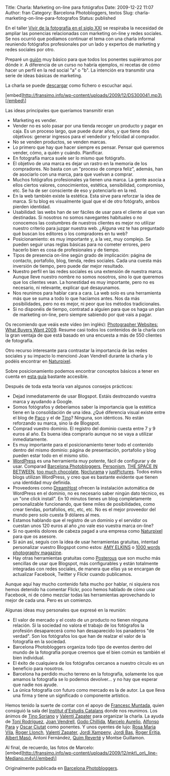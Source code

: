 Title: Charla: Marketing on-line para fotógrafos
Date: 2009-12-22 11:07
Author: fran
Category: Barcelona Photobloggers, textos
Slug: charla-marketing-on-line-para-fotografos
Status: published

En el taller [Vivir de la fotografía en el siglo XXI](http://barcelonaphotobloggers.org/2009/11/02/vivir-de-la-fotografia-en-el-siglo-xxi-tecnica-estilo-personal-y-estrategias-de-marketing/) se respiraba la necesidad de ampliar las ponencias relacionadas con marketing on-line y redes sociales. Se nos ocurrió que podíamos continuar el tema con una charla informal reuniendo fotógrafos profesionales por un lado y expertos de marketing y redes sociales por otro.

Preparé un [guión](http://fransimo.info/wp-content/uploads/2009/12/Script_Marketing_on_line_para_fotografos.pdf) muy básico para que todos los ponentes supiéramos por dónde ir. A diferencia de un curso no habría ejemplos, ni recetas de cómo hacer un perfil en la red social "a" o "b". La intención era transmitir una serie de ideas básicas de marketing.

La charla se puede [descargar](http://fransimo.info/wp-content/uploads/2009/12/DS300041.mp3) como fichero o escuchar aquí.

<!--more-->

\[embed\]http://fransimo.info/wp-content/uploads/2009/12/DS300041.mp3\[/embed\]

Las ideas principales que queríamos transmitir eran

-   Marketing es vender.
-   Vender no es solo pasar por una tienda recoger un producto y pagar en caja. Es un proceso largo, que puede durar años, y que tiene dos objetivos: generar ingresos para el vendedor y felicidad al comprador.
-   No se venden productos, se venden marcas.
-   Lo primero que hay que hacer siempre es pensar. Pensar qué queremos vender, cómo, a quién y cuándo. Planificar.
-   En fotografía marca suele ser lo mismo que fotógrafo.
-   El objetivo de una marca es dejar un rastro en la memoria de los compradores. No basta con un "proceso de compra feliz", además, han de asociarlo con una marca, para que vuelvan a comprar.
-   Muchos fotógrafos profesionales ya tienen una marca. La gente asocia a ellos ciertos valores, conocimientos, estética, sensibilidad, compromiso, etc. Se ha de ser consciente de eso y potenciarlo en la red.
-   En la web también existe la estética. Esta sirve para reforzar la idea de marca. Si tu blog es visualmente igual que el de otro fotógrafo, ambos pierden identidad.
-   Usabilidad: las webs han de ser fáciles de usar para el cliente al que van destinadas. Si nosotros no somos navegantes habituales o no conocemos las costumbres de nuestros clientes es mejor no utilizar nuestro criterio para juzgar nuestra web. ¿Alguna vez te has preguntado qué buscan los editores o los compradores en tu web?
-   Posicionamiento: es muy importante y, a la vez, muy complejo. Se pueden seguir unas reglas básicas para no cometer errores, pero hacerlo bien es cosa de profesionales y de tiempo.
-   Tipos de presencia on-line según grado de implicación: página de contacto, portafolio, blog, tienda, redes sociales. Cada una cuesta más inversión de tiempo, pero puede dar mejor resultado.
-   Nuestro perfil en las redes sociales es una extensión de nuestra marca. Aunque lleve nuestro nombre no somos nosotros, sino lo que queremos que los clientes vean. La honestidad es muy importante, pero no es necesario, ni relevante, explicar qué desayunamos.
-   Nos reunimos para hablar cara a cara. La web solo es una herramienta más que se suma a todo lo que hacíamos antes. Nos da más posibilidades, pero no es mejor, ni peor que los métodos tradicionales.
-   Si no disponéis de tiempo, contratad a alguien para que os haga un plan de marketing on-line, pero siempre sabiendo por qué vais a pagar.

Os recomiendo que veáis este vídeo (en inglés): [Photographer Websites: What Buyers Want 2009](http://vimeo.com/3824237). Resume casi todos los contenidos de la charla con la gran ventaja de que está basado en una encuesta a más de 550 clientes de fotografía.

Otro recurso interesante para contrastar la importancia de las redes sociales y su impacto lo mencionó Joan Vendrell durante la charla y lo podéis encontrar en [Naturpixel](http://naturpixel.com/2009/12/18/fotografia-y-redes-sociales-resultado-encuesta-2009/).

Sobre posicionamiento podemos encontrar conceptos básicos a tener en cuenta en [esta guía](http://www.manualdeposicionamiento.com/guia-de-referencia-seo/) bastante accesible.

Después de toda esta teoría van algunos consejos prácticos:

-   Dejad inmediatamente de usar Blogspot. Estáis destrozando vuestra marca y ayudando a Google.
-   Somos fotógrafos y deberíamos saber la importancia que la estética tiene en la consolidación de una idea. ¿Qué diferencia visual existe entre el blog de [Paco](http://pacoelvirafoto.blogspot.com/) y el de [Tino](http://tinosoriano.blogspot.com/)? Ninguna, son idénticos. No están reforzando su marca, sino la de Blogspot.
-   Comprad vuestro dominio. El registro del dominio cuesta entre 7 y 9 euros al año. Es buena idea comprarlo aunque no se vaya a utilizar inmediatamente.
-   Es muy importante para el posicionamiento tener todo el contenido dentro del mismo dominio: página de presentación, portafolio y blog pueden estar todo en el mismo sitio.
-   [WordPress](http://wordpress.org/) es una herramienta muy potente, fácil de configurar y de usar. Comparad [Barcelona Photobloggers](http://barcelonaphotobloggers.org/), [Personism](http://www.personism.com/), [THE SPACE IN BETWEEN](http://the-space-in-between.com/), [too much chocolate](http://toomuchchocolate.org/), [Nocturama](http://www.marceloaurelio.com/nocturama/) y [justPictures](http://justpictures.es/). Todos estos blogs utilizan WordPress, y creo que es bastante evidente que tienen una identidad muy definida.
-   Proveedores como [DreamHost](http://www.dreamhost.com/) ofrecen la instalación automática de WordPress en el dominio, no es necesario saber ningún dato técnico, es un "one click install". En 10 minutos tienes un blog completamente personalizable funcionando, que tiene miles de posibilidades, como crear tiendas, portafolios, etc, etc, etc. No es el mejor proveedor del mundo pero solo cuesta 9 dólares al mes.
-   Estamos hablando que el registro de un dominio y el servidor os cuestan unos 120 euros al año ¿no vale eso vuestra marca on-line?
-   Si no queréis dolores de cabeza pagad a una empresa como [Naturpixel](http://naturpixel.com/servicios-a-empresas/) para que os asesore.
-   Si aún así, seguís con la idea de usar herramientas gratuitas, intentad personalizar vuestro Blogspot como estos: [AMY ELKINS](http://amyelkins.blogspot.com/) o [1000 words photography magazine](http://1000wordsphotographymagazine.blogspot.com/).
-   Hay otras herramientas gratuitas como [Posterous](http://posterous.com/) que son mucho más sencillas de usar que Blogspot, más configurables y están totalmente integradas con redes sociales, de manera que ellas ya se encargan de actualizar Facebook, Twitter y Flickr cuando publicamos.

Aunque aquí hay mucho contenido falta mucho por hablar, ni siquiera nos hemos detenido ha comentar Flickr, poco hemos hablado de cómo usar Facebook, ni de cómo mezclar todas las herramientas aprovechando lo mejor de cada una. Pero es un comienzo.

Algunas ideas muy personales que expresé en la reunión:

-   El valor de mercado y el costo de un producto no tienen ninguna relación. Si la sociedad no valora el trabajo de los fotógrafos la profesión desaparecerá como han desaparecido los panaderos "de verdad". Son los fotógrafos los que han de realzar el valor de la fotografía en la sociedad.
-   Barcelona Photobloggers organiza todo tipo de eventos dentro del mundo de la fotografía porque creemos que el bien común es también el bien individual.
-   El éxito de cualquiera de los fotógrafos cercanos a nuestro círculo es un beneficio para nosotros.
-   Barcelona ha perdido mucho terreno en la fotografía, solamente los que amamos la fotografía se lo podemos devolver... y no hay que esperar que nadie nos ayude.
-   La única fotografía con futuro como mercado es la de autor. La que lleva una firma y tiene un significado o componente artístico.

Hemos tenido la suerte de contar con el apoyo de [Francesc Muntada](http://www.sincronia.cat/), quien consiguió la sala del [Institut d'Estudis Catalans](http://www.iec.cat/) donde nos reunimos. Los ánimos de [Tino Soriano](http://tinosoriano.com/) y [Valentí Zapater](http://www.shan.cat/) para organizar la charla. La ayuda de [Toni Rodríguez](http://www.tobiasfeijoo.es/), [Joan Vendrell](http://naturpixel.com/), [Godo Chillida](http://godochillida.aminus3.com/), [Marcelo Aurelio](http://www.marceloaurelio.com/nocturama/), [Alfonso Para](http://alfonsopara.info/) y [Oscar Ciutat](http://nitifixis.com/) como ponentes. Y unos oyentes de lujo: [Rosa Maria Vila](http://enfocant.blogspot.com/), [Roger Llonch](http://www.rogerllonch.com/), [Valentí Zapater](http://www.shan.cat/), [Jordi Xampeny](http://xampeny.blogspot.com/), [Jordi Bas](http://www.jordibas.net/ca/homepage), [Roger Eritja](http://www.eritja.com/), [Albert Masó](http://www.foreste.com/maso/indice.htm), Antoni Fernàndez, [Quim Reverté](http://www.fotonatura.org/miembros/fichas/7934/) y Montse Guillamon.

Al final, de recuerdo, las fotos de Marcelo:  
\[embed\]http://fransimo.info/wp-content/uploads/2009/12/mkt\_on\_line-Mediano.m4v\[/embed\]

Originalmente publicada en [Barcelona Photobloggers](http://barcelonaphotobloggers.org/?p=2598).
